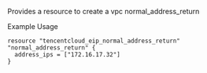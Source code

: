 Provides a resource to create a vpc normal_address_return

Example Usage

```hcl
resource "tencentcloud_eip_normal_address_return" "normal_address_return" {
  address_ips = ["172.16.17.32"]
}
```